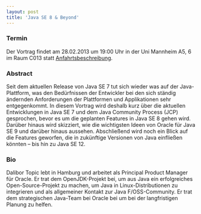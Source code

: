 ```yaml
---
layout: post
title: 'Java SE 8 & Beyond'
---
```


### Termin

Der Vortrag findet am 28.02.2013 um 19:00 Uhr in der Uni Mannheim A5, 6 im Raum C013 statt [Anfahrtsbeschreibung](/getting-there).

### Abstract

Seit dem aktuellen Release von Java SE 7 tut sich wieder was auf der Java-Plattform, was den Bedürfnissen der Entwickler bei den sich ständig ändernden Anforderungen der Plattformen und Applikationen sehr entgegenkommt.
In diesem Vortrag wird deshalb kurz über die aktuellen Entwicklungen in Java SE 7 und dem Java Community Process (JCP) gesprochen, bevor es um die geplanten Features in Java SE 8 gehen wird. Darüber hinaus wird skizziert, wie die wichtigsten Ideen von Oracle für Java SE 9 und darüber hinaus aussehen. Abschließend wird noch ein Blick auf die Features geworfen, die in zukünftige Versionen von Java einfließen könnten – bis hin zu Java SE 12.

### Bio

Dalibor Topic lebt in Hamburg und arbeitet als Principal Product Manager für Oracle. Er trat dem OpenJDK-Projekt bei, um aus Java ein erfolgreiches Open-Source-Projekt zu machen, um Java in Linux-Distributionen zu integrieren und als allgemeiner Kontakt zur Java F/OSS-Community. Er trat dem strategischen Java-Team bei Oracle bei um bei der langfristigen Planung zu helfen.
